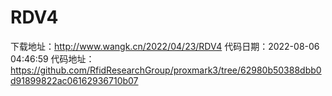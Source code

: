 # RDV4
下载地址：http://www.wangk.cn/2022/04/23/RDV4
代码日期：2022-08-06 04:46:59
代码地址：https://github.com/RfidResearchGroup/proxmark3/tree/62980b50388dbb0d91899822ac06162936710b07
